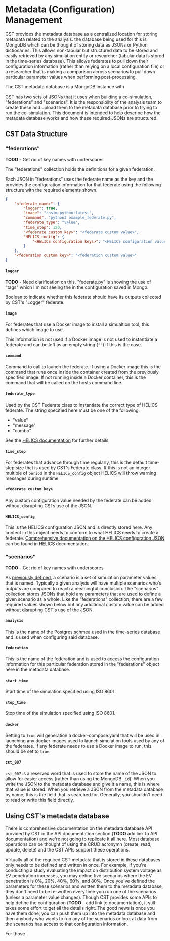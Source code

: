 # Metadata (Configuration) Management
CST provides the metadata database as a centralized location for storing metadata related to the analysis. the database being used for this is MongoDB which can be thought of storing data as JSONs or Python dictionaries. This allows non-tabular but structured data to be stored and easily retrieved by any simulation entity or researcher (tabular data is stored in the time-series database). This allows federates to pull down their configuration information (rather than relying on a local configuration file) or a researcher that is making a comparison across scenarios to pull down particular parameter values when performing post-processing.

The CST metadata database is a MongoDB instance with 

CST has two sets of JSONs that it uses when building a co-simulation, "federations" and "scenarios". It is the responsibilty of the analysis team to create these and upload them to the metadata database prior to trying to run the co-simulation. This document is intended to help describe how the metadata database works and how these required JSONs are structured.


## CST Data Structure

### "federations" 
**TODO** - Get rid of key names with underscores

The "federations" collection holds the definitions for a given federation. 

Each JSON in "federations" uses the federate name as the key and the provides the configuration information for that federate using the following structure with the required elements shown.

```json
{
    "<federate_name>": {
        "logger": true,
        "image": "cosim-python:latest",
        "command": "python3 example_federate.py",
        "federate_type": "value",
        "time_step": 120,
        "<federate custom key>": "<federate custom value>",
        "HELICS_config": {
            "<HELICS configuration keys>": "<HELICS configuration values>" 
        }
    },
    "<federation custom key>": "<federation custom value>"
}
```

#### `logger`
**TODO** - Need clarification on this. "federate.py" is showing the use of "tags" which I'm not seeing the in the configuration saved in Mongo.

Boolean to indicate whether this federate should have its outputs collected by CST's "Logger" federate.

#### `image`
For federates that use a Docker image to install a simualtion tool, this defines which image to use.

This information is not used if a Docker image is not used to instantiate a federate and can be left as an empty string (`""`) if this is the case.

#### `command`
Command to call to launch the federate. If using a Docker image this is the command that runs once inside the container created from the previously specified image. If not running inside a Docker container, this is the command that will be called on the hosts command line.

#### `federate_type`
Used by the CST Federate class to instantiate the correct type of HELICS federate. The string specified here must be one of the following:

- "value"
- "message"
- "combo"

See the [HELICS documentation](https://docs.helics.org/en/latest/user-guide/fundamental_topics/federates.html) for further details.

#### `time_step` 
For federates that advance through time regularly, this is the default time-step size that is used by CST's Federate class. If this is not an integer multiple of `period` in the `HELICS_config` object HELICS will throw warning messages during runtime. 

#### `<federate custom key>`
Any custom configuration value needed by the federate can be added without disrupting CSTs use of the JSON.

#### `HELICS_config`
This is the HELICS configuration JSON and is directly stored here. Any content in this object needs to conform to what HELICS needs to create a federate. [Comprehensive documentation on the HELICS configuration JSON](https://docs.helics.org/en/latest/references/configuration_options_reference.html) can be found in HELICS documentation.

### "scenarios"
**TODO** - Get rid of key names with underscores

As [previously defined](./Terminology.md#scenario), a scenario is a set of simulation parameter values that is named. Typically a given analysis will have multiple scenarios who's outputs are compared to reach a meaningful conclusion. The "scenarios" collection stores JSONs that hold any parameters that are used to define a given scenario as a whole. Like the "federations" collection, there are a few required values shown below but any additional custom value can be added without disrupting CST's use of the JSON.

#### `analysis`
This is the name of the Postgres schmea used in the time-series database and is used when configuring said database.

#### `federation`
This is the name of the federation and is used to access the configuration information for this particular federation stored in the "federations" object here in the metadata database.

#### `start_time`
Start time of the simulation specified using ISO 8601.

#### `stop_time`
Stop time of the simulation specified using ISO 8601.

#### `docker`
Setting to `true` will generation a docker-compose.yaml that will be used in launching any docker images used to launch simulation tools used by any of the federates. If any federate needs to use a Docker image to run, this should be set to `true`.

#### `cst_007`
`cst_007`  is a reserved word that is used to store the name of the JSON to allow for easier access (rather than using the MongoDB `_id`). When you write the JSON to the metadata database and give it a name, this is where that value is stored. When you retrieve a JSON from the metadata database by name, this is the field that is searched for. Generally, you shouldn't need to read or write this field directly.

## Using CST's metadata database
 There is comprehensive documentation on the metadata database API provided by CST in the API documentation section (**TODO** add link to API documentation) and we're not going to replicate it all here. Most database operations can be thought of using the CRUD acronymn (create, read, update, delete) and the CST APIs support these operations. 

 Virtually all of the required CST metadata that is stored in these databases only needs to be defined and written in once. For example, if you're conducting a study evaluating the impact on distribution system voltage as EV penetration increases, you may define five scenarios where the EV penetration is 0%, 20%, 40%, 60%, and 80%. Once you've defined the parameters for these scenarios and written them to the metadata database, they don't need to be re-written every time you run one of the scenarios (unless a parameter value changes).  Though CST provides some APIs to help define the configuration (**TODO** - add link to documentation), it still takes some effort to get all the details right. The good news is once you have them done, you can push them up into the metadata database and then anybody who wants to run any of the scenarios or look at data from the scenarios has access to that configuration information.

 For those  

